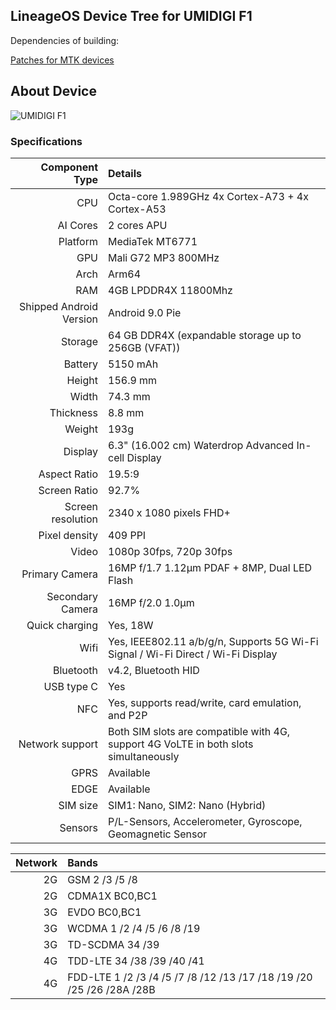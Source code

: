 LineageOS Device Tree for UMIDIGI F1
---

Dependencies of building:

[Patches for MTK devices](https://github.com/PeterCxy/mtk_patches)

## About Device

![UMIDIGI F1](https://www.umidigi.com/new/Images/f1Overview/c1.jpg)

### Specifications

Component Type | Details
-------:|:-------------------------
CPU     | Octa-core 1.989GHz 4x Cortex-A73 + 4x Cortex-A53
AI Cores | 2 cores APU
Platform | MediaTek MT6771
GPU     | Mali G72 MP3 800MHz
Arch | Arm64
RAM | 4GB LPDDR4X 11800Mhz
Shipped Android Version | 	Android 9.0 Pie
Storage | 64 GB DDR4X (expandable storage up to 256GB (VFAT))
Battery | 5150 mAh
Height | 156.9 mm
Width | 74.3 mm
Thickness | 8.8 mm
Weight | 193g
Display | 6.3" (16.002 cm) Waterdrop Advanced In-cell Display
Aspect Ratio | 19.5:9
Screen Ratio | 92.7%
Screen resolution | 2340 x 1080 pixels FHD+
Pixel density | 409 PPI
Video | 1080p 30fps, 720p 30fps
Primary Camera | 16MP f/1.7 1.12µm PDAF + 8MP, Dual LED Flash
Secondary Camera | 16MP f/2.0 1.0µm
Quick charging | Yes, 18W
Wifi | Yes, IEEE802.11 a/b/g/n, Supports 5G Wi-Fi Signal / Wi-Fi Direct / Wi-Fi Display
Bluetooth | v4.2, Bluetooth HID
USB type C | Yes
NFC | Yes, supports read/write, card emulation, and P2P
Network support | Both SIM slots are compatible with 4G, support 4G VoLTE in both slots simultaneously
GPRS | Available
EDGE | Available
SIM size | SIM1: Nano, SIM2: Nano (Hybrid)
Sensors | P/L-Sensors, Accelerometer, Gyroscope, Geomagnetic Sensor

Network | Bands
-------:|:-------------------------
2G | GSM 2 /3 /5 /8
2G | CDMA1X BC0,BC1
3G | EVDO BC0,BC1
3G | WCDMA 1 /2 /4 /5 /6 /8 /19
3G | TD-SCDMA 34 /39
4G | TDD-LTE 34 /38 /39 /40 /41
4G | FDD-LTE 1 /2 /3 /4 /5 /7 /8 /12 /13 /17 /18 /19 /20 /25 /26 /28A /28B

